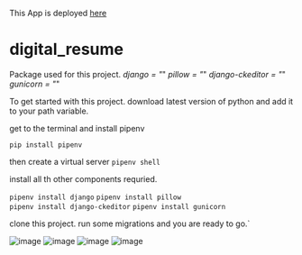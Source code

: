 This App is deployed [here](https://swebreza.azurewebsites.net/)

# digital_resume
Package used for this project.
*django = "*"
*pillow = "*"
*django-ckeditor = "*"
*gunicorn = "*"

To get started with this project. download latest version of python and add it to your path variable.

get to the terminal and install pipenv 

`pip install pipenv     `


then create a virtual server 
`pipenv shell    `

install all th other components requried.

`pipenv install django`
`pipenv install pillow`  
`pipenv install django-ckeditor`
`pipenv install gunicorn`

clone this project.
run some migrations and you are ready to go.`

![image](https://user-images.githubusercontent.com/45898572/142725259-1e208a00-d1f2-40af-a76e-90e27c42ecae.png)
![image](https://user-images.githubusercontent.com/45898572/142725294-c815e06c-7428-4637-b34a-1139fce1c451.png)
![image](https://user-images.githubusercontent.com/45898572/142725295-e5d5f6fd-42e3-4071-ba38-9f3cd567a639.png)
![image](https://user-images.githubusercontent.com/45898572/142725297-4abb6438-b144-4b69-8f33-ad6fd5ca0a05.png)
